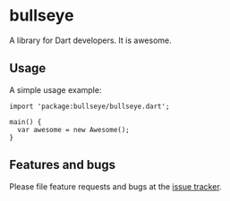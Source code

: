 # bullseye

A library for Dart developers. It is awesome.

## Usage

A simple usage example:

    import 'package:bullseye/bullseye.dart';

    main() {
      var awesome = new Awesome();
    }

## Features and bugs

Please file feature requests and bugs at the [issue tracker][tracker].

[tracker]: http://github.com/Qwerp-Derp/bullseye
